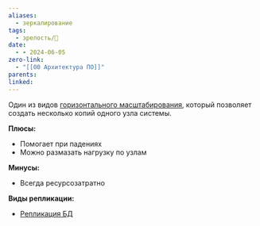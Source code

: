 ```yaml
---
aliases:
  - зеркалирование
tags:
  - зрелость/🌱
date:
  - - 2024-06-05
zero-link:
  - "[[00 Архитектура ПО]]"
parents: 
linked:
---
```

Один из видов [горизонтального масштабирования](Горизонтальное%20масштабирование.md), который позволяет создать несколько копий одного узла системы.

**Плюсы:**
- Помогает при падениях
- Можно размазать нагрузку по узлам

**Минусы:**
- Всегда ресурсозатратно

**Виды репликации:**
- [Репликация БД](Репликация%20БД.md)